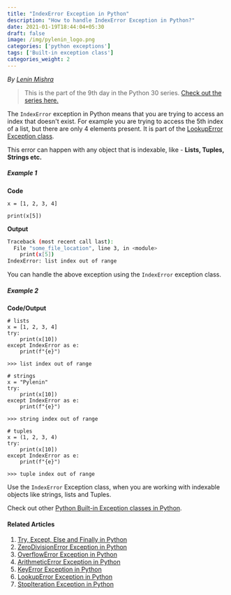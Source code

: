 ```yaml
---
title: "IndexError Exception in Python"
description: "How to handle IndexError Exception in Python?"
date: 2021-01-19T18:44:04+05:30
draft: false
image: /img/pylenin_logo.png
categories: ['python exceptions']
tags: ['Built-in exception class']
categories_weight: 2
---
```

<div class="sharethis-inline-follow-buttons"></div>

*By [Lenin Mishra](https://www.pylenin.com/authors/#lenin-mishra)*

> This is the part of the 9th day in the Python 30 series. [Check out the series here.](https://www.youtube.com/playlist?list=PLqEbL1vopgvuI-3wzwHqftEkH3AILozS5)

The `IndexError` exception in Python means that you are trying to access an index that doesn't exist. For example you are trying to access the 5th index of a list, but there are only 4 elements present. It is part of the [LookupError Exception class](https://www.pylenin.com/blogs/lookup-error-python). 

This error can happen with any object that is indexable, like - **Lists, Tuples, Strings etc.**

##### Example 1

**Code**

```python3
x = [1, 2, 3, 4]

print(x[5])
```

**Output**

```bash
Traceback (most recent call last):
  File "some_file_location", line 3, in <module>
    print(x[5])
IndexError: list index out of range
```

You can handle the above exception using the `IndexError` exception class.

##### Example 2

**Code/Output**

```python3
# lists
x = [1, 2, 3, 4]
try:
    print(x[10])
except IndexError as e:
    print(f"{e}")
    
>>> list index out of range
    
# strings
x = "Pylenin"
try:
    print(x[10])
except IndexError as e:
    print(f"{e}")

>>> string index out of range

# tuples
x = (1, 2, 3, 4)
try:
    print(x[10])
except IndexError as e:
    print(f"{e}")

>>> tuple index out of range
```

Use the `IndexError` Exception class, when you are working with indexable objects like strings, lists and Tuples.

Check out other [Python Built-in Exception classes in Python](https://www.pylenin.com/tags/built-in-exception-class/).

#### Related Articles

1. [Try, Except, Else and Finally in Python](https://www.pylenin.com/blogs/python-try-except-else-finally/)
2. [ZeroDivisionError Exception in Python](https://www.pylenin.com/blogs/zero-division-error-python/)
3. [OverflowError Exception in Python](https://www.pylenin.com/blogs/overflow-error-python/)
4. [ArithmeticError Exception in Python](https://www.pylenin.com/blogs/arithmetic-error-python/)
5. [KeyError Exception in Python](https://www.pylenin.com/blogs/key-error-python/)
6. [LookupError Exception in Python](https://www.pylenin.com/blogs/lookup-error-python/)
7. [StopIteration Exception in Python](https://www.pylenin.com/blogs/stop-iteration-error-python/)